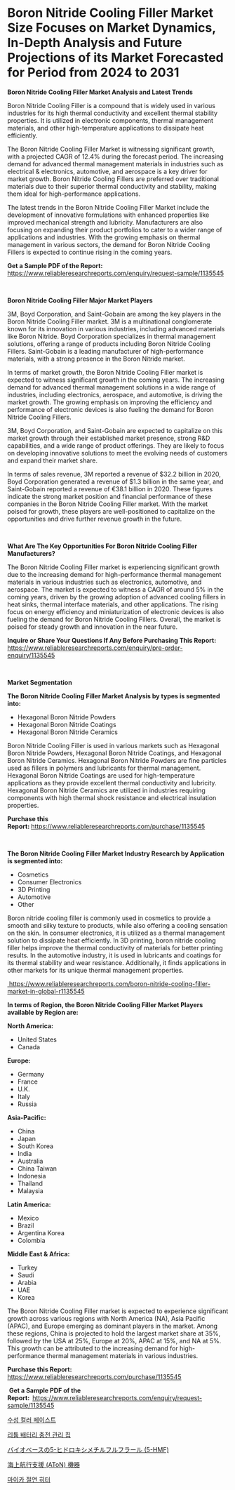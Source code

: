 <p><h1>Boron Nitride Cooling Filler Market Size Focuses on Market Dynamics, In-Depth Analysis and Future Projections of its Market Forecasted for Period from 2024 to 2031</h1></p><p><strong>Boron Nitride Cooling Filler Market Analysis and Latest Trends</strong></p>
<p><p>Boron Nitride Cooling Filler is a compound that is widely used in various industries for its high thermal conductivity and excellent thermal stability properties. It is utilized in electronic components, thermal management materials, and other high-temperature applications to dissipate heat efficiently.</p><p>The Boron Nitride Cooling Filler Market is witnessing significant growth, with a projected CAGR of 12.4% during the forecast period. The increasing demand for advanced thermal management materials in industries such as electrical & electronics, automotive, and aerospace is a key driver for market growth. Boron Nitride Cooling Fillers are preferred over traditional materials due to their superior thermal conductivity and stability, making them ideal for high-performance applications.</p><p>The latest trends in the Boron Nitride Cooling Filler Market include the development of innovative formulations with enhanced properties like improved mechanical strength and lubricity. Manufacturers are also focusing on expanding their product portfolios to cater to a wider range of applications and industries. With the growing emphasis on thermal management in various sectors, the demand for Boron Nitride Cooling Fillers is expected to continue rising in the coming years.</p></p>
<p><strong>Get a Sample PDF of the Report:&nbsp;</strong> <a href="https://www.reliableresearchreports.com/enquiry/request-sample/1135545">https://www.reliableresearchreports.com/enquiry/request-sample/1135545</a></p>
<p>&nbsp;</p>
<p><strong>Boron Nitride Cooling Filler Major Market Players</strong></p>
<p><p>3M, Boyd Corporation, and Saint-Gobain are among the key players in the Boron Nitride Cooling Filler market. 3M is a multinational conglomerate known for its innovation in various industries, including advanced materials like Boron Nitride. Boyd Corporation specializes in thermal management solutions, offering a range of products including Boron Nitride Cooling Fillers. Saint-Gobain is a leading manufacturer of high-performance materials, with a strong presence in the Boron Nitride market.</p><p>In terms of market growth, the Boron Nitride Cooling Filler market is expected to witness significant growth in the coming years. The increasing demand for advanced thermal management solutions in a wide range of industries, including electronics, aerospace, and automotive, is driving the market growth. The growing emphasis on improving the efficiency and performance of electronic devices is also fueling the demand for Boron Nitride Cooling Fillers.</p><p>3M, Boyd Corporation, and Saint-Gobain are expected to capitalize on this market growth through their established market presence, strong R&D capabilities, and a wide range of product offerings. They are likely to focus on developing innovative solutions to meet the evolving needs of customers and expand their market share.</p><p>In terms of sales revenue, 3M reported a revenue of $32.2 billion in 2020, Boyd Corporation generated a revenue of $1.3 billion in the same year, and Saint-Gobain reported a revenue of €38.1 billion in 2020. These figures indicate the strong market position and financial performance of these companies in the Boron Nitride Cooling Filler market. With the market poised for growth, these players are well-positioned to capitalize on the opportunities and drive further revenue growth in the future.</p></p>
<p>&nbsp;</p>
<p><strong>What Are The Key Opportunities For Boron Nitride Cooling Filler Manufacturers?</strong></p>
<p><p>The Boron Nitride Cooling Filler market is experiencing significant growth due to the increasing demand for high-performance thermal management materials in various industries such as electronics, automotive, and aerospace. The market is expected to witness a CAGR of around 5% in the coming years, driven by the growing adoption of advanced cooling fillers in heat sinks, thermal interface materials, and other applications. The rising focus on energy efficiency and miniaturization of electronic devices is also fueling the demand for Boron Nitride Cooling Fillers. Overall, the market is poised for steady growth and innovation in the near future.</p></p>
<p><strong>Inquire or Share Your Questions If Any Before Purchasing This Report:</strong> <a href="https://www.reliableresearchreports.com/enquiry/pre-order-enquiry/1135545">https://www.reliableresearchreports.com/enquiry/pre-order-enquiry/1135545</a></p>
<p>&nbsp;</p>
<p><strong>Market Segmentation</strong></p>
<p><strong>The Boron Nitride Cooling Filler Market Analysis by types is segmented into:</strong></p>
<p><ul><li>Hexagonal Boron Nitride Powders</li><li>Hexagonal Boron Nitride Coatings</li><li>Hexagonal Boron Nitride Ceramics</li></ul></p>
<p><p>Boron Nitride Cooling Filler is used in various markets such as Hexagonal Boron Nitride Powders, Hexagonal Boron Nitride Coatings, and Hexagonal Boron Nitride Ceramics. Hexagonal Boron Nitride Powders are fine particles used as fillers in polymers and lubricants for thermal management. Hexagonal Boron Nitride Coatings are used for high-temperature applications as they provide excellent thermal conductivity and lubricity. Hexagonal Boron Nitride Ceramics are utilized in industries requiring components with high thermal shock resistance and electrical insulation properties.</p></p>
<p><strong>Purchase this Report:&nbsp;</strong><a href="https://www.reliableresearchreports.com/purchase/1135545">https://www.reliableresearchreports.com/purchase/1135545</a></p>
<p>&nbsp;</p>
<p><strong>The Boron Nitride Cooling Filler Market Industry Research by Application is segmented into:</strong></p>
<p><ul><li>Cosmetics</li><li>Consumer Electronics</li><li>3D Printing</li><li>Automotive</li><li>Other</li></ul></p>
<p><p>Boron nitride cooling filler is commonly used in cosmetics to provide a smooth and silky texture to products, while also offering a cooling sensation on the skin. In consumer electronics, it is utilized as a thermal management solution to dissipate heat efficiently. In 3D printing, boron nitride cooling filler helps improve the thermal conductivity of materials for better printing results. In the automotive industry, it is used in lubricants and coatings for its thermal stability and wear resistance. Additionally, it finds applications in other markets for its unique thermal management properties.</p></p>
<p><a href="https://www.reliableresearchreports.com/boron-nitride-cooling-filler-market-in-global-r1135545">&nbsp;https://www.reliableresearchreports.com/boron-nitride-cooling-filler-market-in-global-r1135545</a></p>
<p><strong>In terms of Region, the Boron Nitride Cooling Filler Market Players available by Region are:</strong></p>
<p>
    <p> <strong> North America: </strong>
        <ul>
            <li>United States</li>
            <li>Canada</li>
        </ul>
        </p> 
    <p> <strong> Europe: </strong>
        <ul>
            <li>Germany</li>
            <li>France</li>
            <li>U.K.</li>
            <li>Italy</li>
            <li>Russia</li>
        </ul>
        </p> 
    <p> <strong> Asia-Pacific: </strong>
        <ul>
            <li>China</li>
            <li>Japan</li>
            <li>South Korea</li>
            <li>India</li>
            <li>Australia</li>
            <li>China Taiwan</li>
            <li>Indonesia</li>
            <li>Thailand</li>
            <li>Malaysia</li>
        </ul>
        </p> 
    <p> <strong> Latin America: </strong>
        <ul>
            <li>Mexico</li>
            <li>Brazil</li>
            <li>Argentina Korea</li>
            <li>Colombia</li>
        </ul>
        </p> 
    <p> <strong> Middle East & Africa: </strong>
        <ul>
            <li>Turkey</li>
            <li>Saudi</li>
            <li>Arabia</li>
            <li>UAE</li>
            <li>Korea</li>
        </ul>
    </p>
    </p>
<p><p>The Boron Nitride Cooling Filler market is expected to experience significant growth across various regions with North America (NA), Asia Pacific (APAC), and Europe emerging as dominant players in the market. Among these regions, China is projected to hold the largest market share at 35%, followed by the USA at 25%, Europe at 20%, APAC at 15%, and NA at 5%. This growth can be attributed to the increasing demand for high-performance thermal management materials in various industries.</p></p>
<p><strong>Purchase this Report: </strong><a href="https://www.reliableresearchreports.com/purchase/1135545">https://www.reliableresearchreports.com/purchase/1135545</a></p>
<p>&nbsp;<strong>Get a Sample PDF of the Report:&nbsp;&nbsp;</strong><a href="https://www.reliableresearchreports.com/enquiry/request-sample/1135545">https://www.reliableresearchreports.com/enquiry/request-sample/1135545</a></p>
<p><strong></strong></p>
<p><p><a href="https://github.com/brendon65677/Market-Research-Report-List-1/blob/main/5914547100413.md">수성 컬러 페이스트</a></p><p><a href="https://medium.com/@ikeschumm04/%EB%A6%AC%ED%8A%AC-%EB%B0%B0%ED%84%B0%EB%A6%AC-%EC%B6%A9%EC%A0%84-%EA%B4%80%EB%A6%AC-%EC%B9%A9-%EC%8B%9C%EC%9E%A5-%EA%B7%9C%EB%AA%A8%EB%8A%94-%EA%B8%80%EB%A1%9C%EB%B2%8C-%EC%82%B0%EC%97%85%EC%97%90%EC%84%9C-%EC%B5%9C%EC%A0%81%EC%9D%98-%EB%A7%88%EC%BC%80%ED%8C%85-%EC%B1%84%EB%84%90%EC%9D%84-%EB%B3%B4%EC%97%AC%EC%A4%8D%EB%8B%88%EB%8B%A4-3408b721783b">리튬 배터리 충전 관리 칩</a></p><p><a href="https://github.com/laurenreichert/Market-Research-Report-List-2/blob/main/9007558106508.md">バイオベースの5-ヒドロキシメチルフルフラール (5-HMF)</a></p><p><a href="https://github.com/vtbvgl20191192/Market-Research-Report-List-2/blob/main/4229133106507.md">海上航行支援 (AToN) 機器</a></p><p><a href="https://medium.com/@mslonkoss78/%EB%A7%88%EC%9D%B4%EC%B9%B4-%EC%A0%88%EC%97%B0-%ED%9E%88%ED%84%B0-%EC%8B%9C%EC%9E%A5-%EB%8F%99%ED%96%A5%EA%B3%BC-%EC%8B%9C%EC%9E%A5-%EB%B6%84%EC%84%9D%EC%9D%80-2024-2031%EB%85%84-%EA%B8%B0%EA%B0%84%EC%9D%84-%EC%98%88%EC%83%81%ED%95%98%EA%B3%A0-%EC%9E%88%EC%8A%B5%EB%8B%88%EB%8B%A4-13af80fff154">마이카 절연 히터</a></p></p>